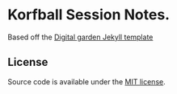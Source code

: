 
# Korfball Session Notes.
Based off the [Digital garden Jekyll template](https://github.com/maximevaillancourt/digital-garden-jekyll-template)

## License

Source code is available under the [MIT license](LICENSE.md).
